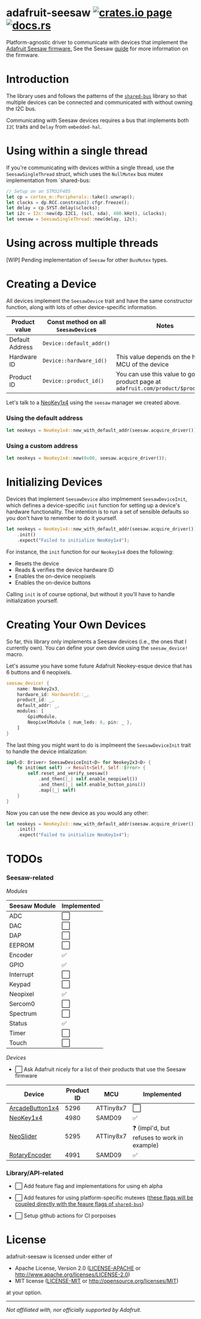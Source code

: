 # adafruit-seesaw [![crates.io page](https://img.shields.io/crates/v/adafruit-seesaw)](https://crates.io/crates/adafruit-seesaw) [![docs.rs](https://docs.rs/adafruit-seesaw/badge.svg)](https://docs.rs/adafruit-seesaw)

Platform-agnostic driver to communicate with devices that implement the [Adafruit Seesaw firmware.](https://github.com/adafruit/Adafruit_Seesaw) See the Seesaw [guide](https://learn.adafruit.com/adafruit-seesaw-atsamd09-breakout) for more information on the firmware.

# Introduction

The library uses and follows the patterns of the [`shared-bus`](https://github.com/Rahix/shared-bus) library so that multiple devices can be connected and communicated with without owning the I2C bus.

Communicating with Seesaw devices requires a bus that implements both `I2C` traits and `Delay` from `embedded-hal`.

# Using within a single thread

If you're communicating with devices within a single thread, use the `SeesawSingleThread` struct, which uses the `NullMutex` bus mutex implementation from `shared-bus:

```rs
// Setup on an STM32F405
let cp = cortex_m::Peripherals::take().unwrap();
let clocks = dp.RCC.constrain().cfgr.freeze();
let delay = cp.SYST.delay(&clocks);
let i2c = I2c::new(dp.I2C1, (scl, sda), 400.kHz(), &clocks);
let seesaw = SeesawSingleThread::new(delay, i2c);
```

# Using across multiple threads

[WIP] Pending implementation of `Seesaw` for other `BusMutex` types.

# Creating a Device

All devices implement the `SeesawDevice` trait and have the same constructor function, along with lots of other device-specific information.

| Product value   | Const method on all `SeesawDevice`s | Notes                                                                                  |
| --------------- | ----------------------------------- | -------------------------------------------------------------------------------------- |
| Default Address | `Device::default_addr()`            |
| Hardware ID     | `Device::hardware_id()`             | This value depends on the host MCU of the device                                       |
| Product ID      | `Device::product_id()`              | You can use this value to go to the product page at `adafruit.com/product/$product_id` |

Let's talk to a [NeoKey1x4](https://www.adafruit.com/product/4980) using the `seesaw` manager we created above.

### Using the default address

```rs
let neokeys = NeoKey1x4::new_with_default_addr(seesaw.acquire_driver());
```

### Using a custom address

```rs
let neokeys = NeoKey1x4::new(0x00, seesaw.acquire_driver());
```

# Initializing Devices

Devices that implement `SeesawDevice` also implmement `SeesawDeviceInit`, which defines a device-specific `init` function for setting up a device's hardware functionality. The intention is to run a set of sensible defaults so you don't have to remember to do it yourself.

```rs
let neokeys = NeoKey1x4::new_with_default_addr(seesaw.acquire_driver())
    .init()
    .expect("Failed to initialize NeoKey1x4");
```

For instance, the `init` function for our `Neokey1x4` does the following:

* Resets the device
* Reads & verifies the device hardware ID
* Enables the on-device neopixels
* Enables the on-device buttons

Calling `init` is of course optional, but without it you'll have to handle initialization yourself.

# Creating Your Own Devices

So far, this library only implements a Seesaw devices (i.e., the ones that I currently own). You can define your own device using the `seesaw_device!` macro.

Let's assume you have some future Adafruit Neokey-esque device that has 6 buttons and 6 neopixels.

```rs
seesaw_device! {
    name: Neokey2x3,
    hardware_id: HardwareId::_,
    product_id: _,
    default_addr: _,
    modules: [
        GpioModule,
        NeopixelModule { num_leds: 6, pin: _ },
    ]
}
```

The last thing you might want to do is implmeent the `SeesawDeviceInit` trait to handle the device intialization:

```rs
impl<D: Driver> SeesawDeviceInit<D> for Neokey2x3<D> {
    fn init(mut self) -> Result<Self, Self::Error> {
        self.reset_and_verify_seesaw()
            .and_then(|_| self.enable_neopixel())
            .and_then(|_| self.enable_button_pins())
            .map(|_| self)
    }
}
```

Now you can use the new device as you would any other:

```rs
let neokeys = NeoKey2x3::new_with_default_addr(seesaw.acquire_driver())
    .init()
    .expect("Failed to initialize NeoKey1x4");
```

# TODOs

### Seesaw-related

_Modules_

| Seesaw Module | Implemented |
| ------------- | ----------- |
| ADC           | ⬜️         |
| DAC           | ⬜️         |
| DAP           | ⬜️         |
| EEPROM        | ⬜️         |
| Encoder       | ✅          |
| GPIO          | ✅          |
| Interrupt     | ⬜️         |
| Keypad        | ⬜️         |
| Neopixel      | ✅          |
| Sercom0       | ⬜️         |
| Spectrum      | ⬜️         |
| Status        | ✅          |
| Timer         | ⬜️         |
| Touch         | ⬜️         |

_Devices_

- ⬜️ Ask Adafruit nicely for a list of their products that use the Seesaw firmware

| Device                                               | Product ID | MCU       | Implemented                                 |
| ---------------------------------------------------- | ---------- | --------- | ------------------------------------------- |
| [ArcadeButton1x4](https://adafruit.com/product/5296) | 5296       | ATTiny8x7 | ⬜️                                         |
| [NeoKey1x4](https://adafruit.com/product/4980)       | 4980       | SAMD09    | ✅                                          |
| [NeoSlider](https://adafruit.com/product/5295)       | 5295       | ATTiny8x7 | ❓ (impl'd, but refuses to work in example) |
| [RotaryEncoder](https://adafruit.com/product/4991)   | 4991       | SAMD09    | ✅                                          |

### Library/API-related

- ⬜️ Add feature flag and implementations for using eh alpha
- ⬜️ Add features for using platform-specific mutexes ([these flags will be coupled directly with the feaure flags of `shared-bus`](https://docs.rs/crate/shared-bus/latest/features))

- ⬜️ Setup github actions for CI porpoises

# License

adafruit-seesaw is licensed under either of

- Apache License, Version 2.0 ([LICENSE-APACHE](LICENSE-APACHE) or http://www.apache.org/licenses/LICENSE-2.0)
- MIT license ([LICENSE-MIT](LICENSE-MIT) or http://opensource.org/licenses/MIT)

at your option.

---

_Not affiliated with, nor officially supported by Adafruit._
